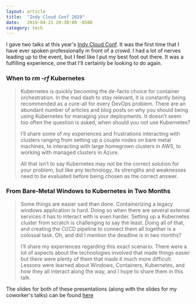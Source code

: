 ```yaml
---
layout: article
title:  "Indy Cloud Conf 2019"
date:   2019-04-21 20:30:00 -0500
category: tech
---
```

I gave two talks at this year's [Indy Cloud Conf](https://2019.indycloudconf.com/). It was the first time that I have ever spoken professionally in front of a crowd. I had a lot of nerves leading up to the event, but I feel like I put my best foot out there. It was a fulfilling experience, one that I'll certainly be looking to do again.

### When to *rm -rf* Kubernetes
> Kubernetes is quickly becoming the de-facto choice for container orchestration. In the mad dash to stay relevant, it is constantly being recommended as a cure-all for every DevOps problem. There are an abundant number of articles and blog posts on why you should being using Kubernetes for managing your deployments. It doesn’t seem too often the question is asked, when should you not use Kubernetes?
>
>I’ll share some of my experiences and frustrations interacting with clusters ranging from setting up a couple nodes on bare metal machines, to interacting with large homegrown clusters in AWS, to working with managed clusters in Azure.
>
>All that isn’t to say Kubernetes may not be the correct solution for your problem, but like any technology, its strengths and weaknesses need to be evaluated before being chosen as the correct answer.

### From Bare-Metal Windows to Kubernetes in Two Months
>Some things are easier said than done. Containerizing a legacy windows application is hard. Doing so when there are several external services it has to interact with is even harder. Setting up a Kubernetes cluster from scratch is challenging to say the least. Doing all of that, and creating the CI/CD pipeline to connect them all together is a colossal task. Oh, and did I mention the deadline is in two months?
>
>I’ll share my experiences regarding this exact scenario. There were a lot of aspects about the technologies involved that made things easier but there were plenty of them that made it much more difficult. Lessons were learned about Windows, Containers, Kubernetes, and how they all interact along the way, and I hope to share them in this talk.
>

The slides for both of these presentations (along with the slides for my coworker's talks) can be found [here](https://info.sep.com/2019indycloudconf)

